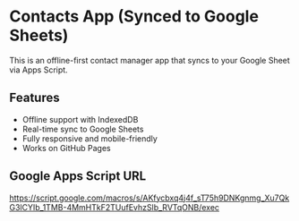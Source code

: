 # Contacts App (Synced to Google Sheets)

This is an offline-first contact manager app that syncs to your Google Sheet via Apps Script.

## Features
- Offline support with IndexedDB
- Real-time sync to Google Sheets
- Fully responsive and mobile-friendly
- Works on GitHub Pages

## Google Apps Script URL
https://script.google.com/macros/s/AKfycbxq4j4f_sT75h9DNKgnmg_Xu7QkG3lCYIb_1TMB-4MmHTkF2TUufEvhzSlb_RVTqONB/exec
